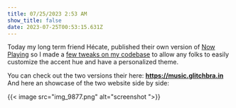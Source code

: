 ```yaml
---
title: 07/25/2023 2:53 AM
show_title: false
date: 2023-07-25T00:53:15.631Z
---
```

Today my long term friend Hécate, published their own version of [Now Playing](https://music.guerilla.studio) so I made a [few tweaks on my codebase](https://github.com/GuerillaHQ/now-playing/commit/13608891ffa2e98cbc0de8454e8d3340c9b51177) to allow any folks to easily customize the accent hue and have a personalized theme.

You can check out the two versions their here: **<https://music.glitchbra.in>**
\
And here an showcase of the two website side by side:

{{< image src="img_9877.png" alt="screenshot ">}}